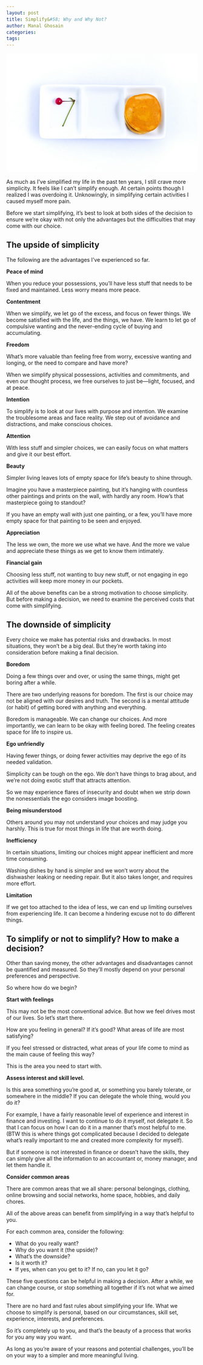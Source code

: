 ```yaml
---
layout: post
title: Simplify&#58; Why and Why Not?
author: Manal Ghosain
categories:
tags:
---
```


![Simple food](/images/simplify.jpg)

As much as I’ve simplified my life in the past ten years, I still crave more simplicity. It feels like I can’t simplify enough. At certain points though I realized I was overdoing it. Unknowingly, in simplifying certain activities I caused myself more pain.

Before we start simplifying, it’s best to look at both sides of the decision to ensure we’re okay with not only the advantages but the difficulties that may come with our choice.

## The upside of simplicity

The following are the advantages I’ve experienced so far.

**Peace of mind**

When you reduce your possessions, you’ll have less stuff that needs to be fixed and maintained. Less worry means more peace.

**Contentment**

When we simplify, we let go of the excess, and focus on fewer things. We become satisfied with the life, and the things, we have. We learn to let go of compulsive wanting and the never-ending cycle of buying and accumulating.

**Freedom**

What’s more valuable than feeling free from worry, excessive wanting and longing, or the need to compare and have more?

When we simplify physical possessions, activities and commitments, and even our thought process, we free ourselves to just be—light, focused, and at peace.

**Intention**

To simplify is to look at our lives with purpose and intention. We examine the troublesome areas and face reality. We step out of avoidance and distractions, and make conscious choices.

**Attention**

With less stuff and simpler choices, we can easily focus on what matters and give it our best effort.

**Beauty**

Simpler living leaves lots of empty space for life’s beauty to shine through.

Imagine you have a masterpiece painting, but it’s hanging with countless other paintings and prints on the wall, with hardly any room. How’s that masterpiece going to standout? 

If you have an empty wall with just one painting, or a few, you’ll have more empty space for that painting to be seen and enjoyed.

**Appreciation**

The less we own, the more we use what we have. And the more we value and appreciate these things as we get to know them intimately.

**Financial gain**

Choosing less stuff, not wanting to buy new stuff, or not engaging in ego activities will keep more money in our pockets.

All of the above benefits can be a strong motivation to choose simplicity. But before making a decision, we need to examine the perceived costs that come with simplifying.

## The downside of simplicity

Every choice we make has potential risks and drawbacks. In most situations, they won’t be a big deal. But they’re worth taking into consideration before making a final decision.

**Boredom**

Doing a few things over and over, or using the same things, might get boring after a while. 

There are two underlying reasons for boredom. The first is our choice may not be aligned with our desires and truth. The second is a mental attitude (or habit) of getting bored with anything and everything.

Boredom is manageable. We can change our choices. And more importantly, we can learn to be okay with feeling bored. The feeling creates space for life to inspire us.

**Ego unfriendly**

Having fewer things, or doing fewer activities may deprive the ego of its needed validation.

Simplicity can be tough on the ego. We don’t have things to brag about, and we’re not doing exotic stuff that attracts attention. 

So we may experience flares of insecurity and doubt when we strip down the nonessentials the ego considers image boosting.

**Being misunderstood**

Others around you may not understand your choices and may judge you harshly. This is true for most things in life that are worth doing. 

**Inefficiency**

In certain situations, limiting our choices might appear inefficient and more time consuming.

Washing dishes by hand is simpler and we won’t worry about the dishwasher leaking or needing repair. But it also takes longer, and requires more effort.

**Limitation**

If we get too attached to the idea of less, we can end up limiting ourselves from experiencing life. It can become a hindering excuse not to do different things.

## To simplify or not to simplify? How to make a decision?

Other than saving money, the other advantages and disadvantages cannot be quantified and measured. So they’ll mostly depend on your personal preferences and perspective.

So where how do we begin?

**Start with feelings**

This may not be the most conventional advice. But how we feel drives most of our lives. So let’s start there.

How are you feeling in general? If it’s good? What areas of life are most satisfying? 

If you feel stressed or distracted, what areas of your life come to mind as the main cause of feeling this way?

This is the area you need to start with.

**Assess interest and skill level.**

Is this area something you’re good at, or something you barely tolerate, or somewhere in the middle? If you can delegate the whole thing, would you do it?

For example, I have a fairly reasonable level of experience and interest in finance and investing. I want to continue to do it myself, not delegate it. So that I can focus on how I can do it in a manner that’s most helpful to me. (BTW this is where things got complicated because I decided to delegate what’s really important to me and created more complexity for myself).

But if someone is not interested in finance or doesn’t have the skills, they can simply give all the information to an accountant or, money manager, and let them handle it.

**Consider common areas**

There are common areas that we all share: personal belongings, clothing, online browsing and social networks, home space, hobbies, and daily chores.

All of the above areas can benefit from simplifying in a way that’s helpful to you.

For each common area, consider the following:

- What do you really want?
- Why do you want it (the upside)?
- What’s the downside?
- Is it worth it?
- If yes, when can you get to it? If no, can you let it go?

These five questions can be helpful in making a decision. After a while, we can change course, or stop something all together if it’s not what we aimed for.

There are no hard and fast rules about simplifying your life. What we choose to simplify is personal, based on our circumstances, skill set, experience, interests, and preferences.

So it’s completely up to you, and that’s the beauty of a process that works for you any way you want. 

As long as you’re aware of your reasons and potential challenges, you’ll be on your way to a simpler and more meaningful living.
